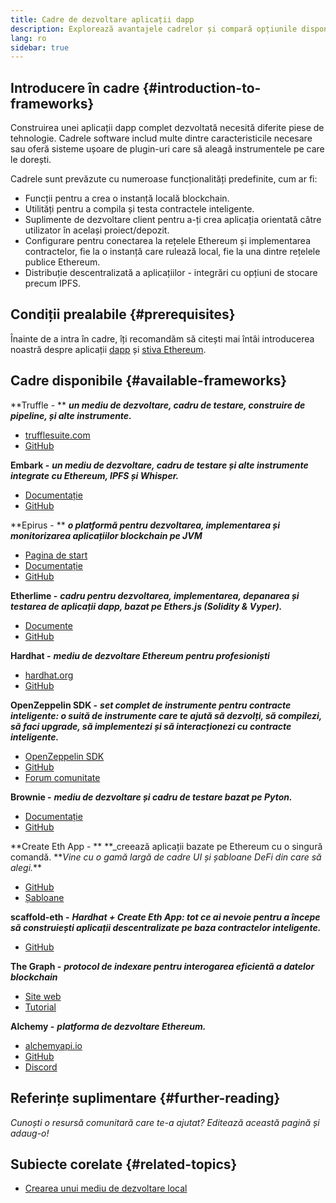 ```yaml
---
title: Cadre de dezvoltare aplicații dapp
description: Explorează avantajele cadrelor și compară opțiunile disponibile.
lang: ro
sidebar: true
---
```


## Introducere în cadre {#introduction-to-frameworks}

Construirea unei aplicații dapp complet dezvoltată necesită diferite piese de tehnologie. Cadrele software includ multe dintre caracteristicile necesare sau oferă sisteme ușoare de plugin-uri care să aleagă instrumentele pe care le dorești.

Cadrele sunt prevăzute cu numeroase funcționalități predefinite, cum ar fi:

- Funcții pentru a crea o instanță locală blockchain.
- Utilități pentru a compila și testa contractele inteligente.
- Suplimente de dezvoltare client pentru a-ți crea aplicația orientată către utilizator în același proiect/depozit.
- Configurare pentru conectarea la rețelele Ethereum și implementarea contractelor, fie la o instanță care rulează local, fie la una dintre rețelele publice Ethereum.
- Distribuție descentralizată a aplicațiilor - integrări cu opțiuni de stocare precum IPFS.

## Condiții prealabile {#prerequisites}

Înainte de a intra în cadre, îți recomandăm să citești mai întâi introducerea noastră despre aplicații [dapp](/en/developers/docs/dapps/) și [stiva Ethereum](/en/developers/docs/ethereum-stack/).

## Cadre disponibile {#available-frameworks}

**Truffle - ** **_un mediu de dezvoltare, cadru de testare, construire de pipeline, și alte instrumente._**

- [trufflesuite.com](https://www.trufflesuite.com/)
- [GitHub](https://github.com/trufflesuite/truffle)

**Embark -** **_un mediu de dezvoltare, cadru de testare și alte instrumente integrate cu Ethereum, IPFS și Whisper._**

- [Documentație](https://embark.status.im/docs/)
- [GitHub](https://github.com/embark-framework/embark)

**Epirus - ** **_o platformă pentru dezvoltarea, implementarea și monitorizarea aplicațiilor blockchain pe JVM_**

- [Pagina de start](https://www.web3labs.com/epirus)
- [Documentație](https://docs.epirus.io)
- [GitHub](https://github.com/epirus-io/epirus-cli)

**Etherlime -** **_cadru pentru dezvoltarea, implementarea, depanarea și testarea de aplicații dapp, bazat pe Ethers.js (Solidity & Vyper)._**

- [Documente](https://etherlime.readthedocs.io/en/latest/)
- [GitHub](https://github.com/LimeChain/etherlime)

**Hardhat -** **_mediu de dezvoltare Ethereum pentru profesioniști_**

- [hardhat.org](https://hardhat.org)
- [GitHub](https://github.com/nomiclabs/hardhat)

**OpenZeppelin SDK -** **_set complet de instrumente pentru contracte inteligente: o suită de instrumente care te ajută să dezvolți, să compilezi, să faci upgrade, să implementezi și să interacționezi cu contracte inteligente._**

- [OpenZeppelin SDK](https://openzeppelin.com/sdk/)
- [GitHub](https://github.com/OpenZeppelin/openzeppelin-sdk)
- [Forum comunitate](https://forum.openzeppelin.com/c/support/17)

**Brownie -** **_mediu de dezvoltare și cadru de testare bazat pe Pyton._**

- [Documentație](https://eth-brownie.readthedocs.io/en/latest/)
- [GitHub](https://github.com/eth-brownie/brownie)

**Create Eth App - ** **\_creează aplicații bazate pe Ethereum cu o singură comandă. **_Vine cu o gamă largă de cadre UI și șabloane DeFi din care să alegi._\*\*</p>

- [GitHub](https://github.com/paulrberg/create-eth-app)
- [Șabloane](https://github.com/PaulRBerg/create-eth-app/tree/develop/templates)

**scaffold-eth -** **_Hardhat + Create Eth App: tot ce ai nevoie pentru a începe să construiești aplicații descentralizate pe baza contractelor inteligente._**

- [GitHub](https://github.com/austintgriffith/scaffold-eth)

**The Graph -** **_protocol de indexare pentru interogarea eficientă a datelor blockchain_**

- [Site web](https://thegraph.com/)
- [Tutorial](/en/developers/tutorials/the-graph-fixing-web3-data-querying/)

**Alchemy -** **_platforma de dezvoltare Ethereum._**

- [alchemyapi.io](https://alchemyapi.io/)
- [GitHub](https://github.com/alchemyplatform)
- [Discord](https://discord.gg/kwqVnrA)

## Referințe suplimentare {#further-reading}

_Cunoști o resursă comunitară care te-a ajutat? Editează această pagină și adaug-o!_

## Subiecte corelate {#related-topics}

- [Crearea unui mediu de dezvoltare local](/developers/local-environment/)
